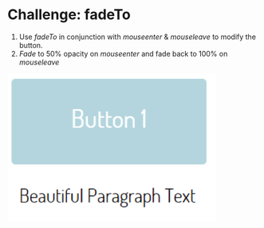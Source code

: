 # Challenge: fadeTo

1.  Use _fadeTo_ in conjunction with _mouseenter_ & _mouseleave_ to modify the button.
2.  _Fade_ to 50% opacity on _mouseenter_ and fade back to 100% on _mouseleave_

![fadeTo](img/fadeTo.png)